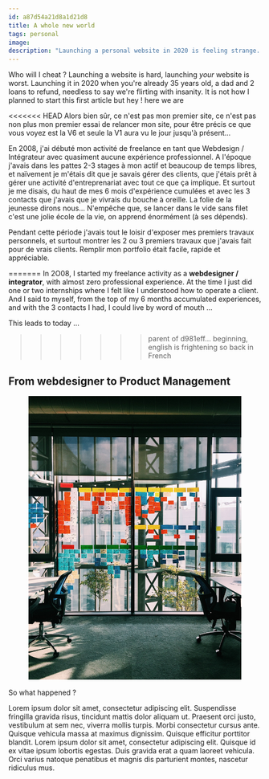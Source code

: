 ```yaml
---
id: a87d54a21d8a1d21d8
title: A whole new world
tags: personal
image: 
description: "Launching a personal website in 2020 is feeling strange. Even worst when it's been 10 years you're not existing anymore online. "
---
```


<p class="lead">Who will I cheat ? Launching a website is hard, launching <em>your</em> website is worst. Launching it in 2020 when you're already 35 years old, a dad and 2 loans to refund, needless to say we're flirting with insanity. It is not how I planned to start this first article but hey ! here we are </p>

<<<<<<< HEAD
Alors bien sûr, ce n'est pas mon premier site, ce n'est pas non plus mon premier essai de relancer mon site, pour être précis ce que vous voyez est la V6 et seule la V1 aura vu le jour jusqu'à présent... 

En 2008, j'ai débuté mon activité de freelance en tant que Webdesign / Intégrateur avec quasiment aucune expérience professionnel. A l'époque j'avais dans les pattes 2-3 stages à mon actif et beaucoup de temps libres, et naïvement je m'étais dit que je savais gérer des clients, que j'étais prêt à gérer une activité d'entreprenariat avec tout ce que ça implique. Et surtout je me disais, du haut de mes 6 mois d'expérience cumulées et avec les 3 contacts que j'avais que je vivrais du bouche à oreille. La folie de la jeunesse dirons nous... N'empêche que, se lancer dans le vide sans filet c'est une jolie école de la vie, on apprend énormément (à ses dépends). 

Pendant cette période j'avais tout le loisir d'exposer mes premiers travaux personnels, et surtout montrer les 2 ou 3 premiers travaux que j'avais fait pour de vrais clients. Remplir mon portfolio était facile, rapide et appréciable. 

=======
In 2O08, I started my freelance activity as a __webdesigner / integrator__, with almost zero professional experience. At the time I just did one or two internships where I felt like I understood how to operate a client. And I said to myself, from the top of my 6 months accumulated experiences, and with the 3 contacts I had, I could live by word of mouth ...

This leads to today ... 
>>>>>>> parent of d981eff... beginning, english is frightening so back in French

## From webdesigner to Product Management


<figure class="extent">
    <img src="scrum-kanban-agile.jpg" />
</figure>

So what happened ? 

<p class="multi-column">
    Lorem ipsum dolor sit amet, consectetur adipiscing elit. Suspendisse fringilla gravida risus, tincidunt mattis dolor aliquam ut. Praesent orci justo, vestibulum at sem nec, viverra mollis turpis. Morbi consectetur cursus ante. Quisque vehicula massa at maximus dignissim. Quisque efficitur porttitor blandit. Lorem ipsum dolor sit amet, consectetur adipiscing elit. Quisque id ex vitae ipsum lobortis egestas. Duis gravida erat a quam laoreet vehicula. Orci varius natoque penatibus et magnis dis parturient montes, nascetur ridiculus mus.
</p>